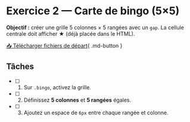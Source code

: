 # Exercice 2 — Carte de bingo (5×5)

**Objectif :** créer une grille 5 colonnes × 5 rangées avec un `gap`. La cellule centrale doit afficher **★** (déjà placée dans le HTML).

[📥 Télécharger fichiers de départ](ex-grid-carte-bingo-fichiers-depart.zip){ .md-button }

## Tâches

- [ ] 1. Sur `.bingo`, activez la grille.
- [ ] 2. Définissez **5 colonnes** et **5 rangées** égales.
- [ ] 3. Ajoutez un espace de `6px` entre chaque rangée et colonne.
